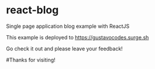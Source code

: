 # react-blog
Single page application blog example with ReactJS

This example is deployed to https://gustavocodes.surge.sh

Go check it out and please leave your feedback!

#Thanks for visiting!
